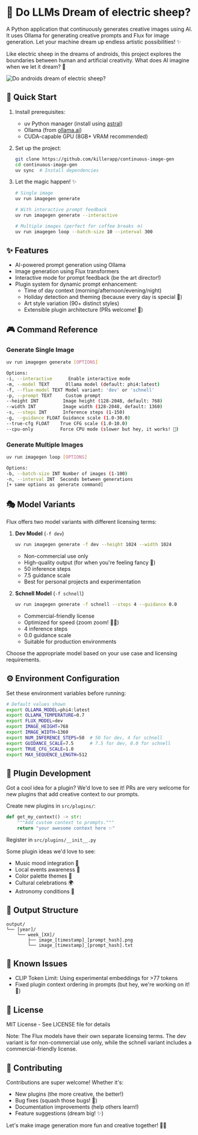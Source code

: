# 🤖 Do LLMs Dream of electric sheep?

A Python application that continuously generates creative images using AI. It uses Ollama for generating creative prompts and Flux for image generation. Let your machine dream up endless artistic possibilities! ✨

Like electric sheep in the dreams of androids, this project explores the boundaries between human and artificial creativity. What does AI imagine when we let it dream? 🌠

![Do androids dream of electric sheep?](https://host-image.agentic.workers.dev/)

## 🚀 Quick Start

1. Install prerequisites:
   - uv Python manager (install using [astral](https://astral.sh/uv/install))
   - Ollama (from [ollama.ai](https://ollama.ai))
   - CUDA-capable GPU (8GB+ VRAM recommended)

2. Set up the project:
   ```bash
   git clone https://github.com/killerapp/continuous-image-gen
   cd continuous-image-gen
   uv sync  # Install dependencies
   ```

3. Let the magic happen! ✨
   ```bash
   # Single image
   uv run imagegen generate

   # With interactive prompt feedback
   uv run imagegen generate --interactive

   # Multiple images (perfect for coffee breaks ☕)
   uv run imagegen loop --batch-size 10 --interval 300
   ```

## ✨ Features

- AI-powered prompt generation using Ollama
- Image generation using Flux transformers
- Interactive mode for prompt feedback (be the art director!)
- Plugin system for dynamic prompt enhancement:
  - Time of day context (morning/afternoon/evening/night)
  - Holiday detection and theming (because every day is special 🎉)
  - Art style variation (90+ distinct styles)
  - Extensible plugin architecture (PRs welcome! 🙌)

## 🎮 Command Reference

### Generate Single Image
```bash
uv run imagegen generate [OPTIONS]

Options:
-i, --interactive      Enable interactive mode
-m, --model TEXT      Ollama model (default: phi4:latest)
-f, --flux-model TEXT Model variant: 'dev' or 'schnell'
-p, --prompt TEXT     Custom prompt
--height INT         Image height (128-2048, default: 768)
--width INT          Image width (128-2048, default: 1360)
-s, --steps INT      Inference steps (1-150)
-g, --guidance FLOAT Guidance scale (1.0-30.0)
--true-cfg FLOAT    True CFG scale (1.0-10.0)
--cpu-only          Force CPU mode (slower but hey, it works! 🐌)
```

### Generate Multiple Images
```bash
uv run imagegen loop [OPTIONS]

Options:
-b, --batch-size INT Number of images (1-100)
-n, --interval INT  Seconds between generations
[+ same options as generate command]
```

## 🎭 Model Variants

Flux offers two model variants with different licensing terms:

1. **Dev Model** (`-f dev`)
   ```bash
   uv run imagegen generate -f dev --height 1024 --width 1024
   ```
   - Non-commercial use only
   - High-quality output (for when you're feeling fancy 🎩)
   - 50 inference steps
   - 7.5 guidance scale
   - Best for personal projects and experimentation

2. **Schnell Model** (`-f schnell`)
   ```bash
   uv run imagegen generate -f schnell --steps 4 --guidance 0.0
   ```
   - Commercial-friendly license
   - Optimized for speed (zoom zoom! 🏃‍♂️)
   - 4 inference steps
   - 0.0 guidance scale
   - Suitable for production environments

Choose the appropriate model based on your use case and licensing requirements.

## ⚙️ Environment Configuration

Set these environment variables before running:
```bash
# Default values shown
export OLLAMA_MODEL=phi4:latest
export OLLAMA_TEMPERATURE=0.7
export FLUX_MODEL=dev
export IMAGE_HEIGHT=768
export IMAGE_WIDTH=1360
export NUM_INFERENCE_STEPS=50  # 50 for dev, 4 for schnell
export GUIDANCE_SCALE=7.5      # 7.5 for dev, 0.0 for schnell
export TRUE_CFG_SCALE=1.0
export MAX_SEQUENCE_LENGTH=512
```

## 🔌 Plugin Development

Got a cool idea for a plugin? We'd love to see it! PRs are very welcome for new plugins that add creative context to our prompts. 

Create new plugins in `src/plugins/`:
```python
def get_my_context() -> str:
    """Add custom context to prompts."""
    return "your awesome context here ✨"
```

Register in `src/plugins/__init__.py`

Some plugin ideas we'd love to see:
- Music mood integration 🎵
- Local events awareness 🎪
- Color palette themes 🎨
- Cultural celebrations 🌍
- Astronomy conditions 🌟

## 📁 Output Structure
```
output/
└── [year]/
    └── week_[XX]/
        ├── image_[timestamp]_[prompt_hash].png
        └── image_[timestamp]_[prompt_hash].txt
```

## 🐛 Known Issues

- CLIP Token Limit: Using experimental embeddings for >77 tokens
- Fixed plugin context ordering in prompts (but hey, we're working on it! 🔧)

## 📜 License

MIT License - See LICENSE file for details

Note: The Flux models have their own separate licensing terms. The dev variant is for non-commercial use only, while the schnell variant includes a commercial-friendly license.

## 🤝 Contributing

Contributions are super welcome! Whether it's:
- New plugins (the more creative, the better!)
- Bug fixes (squash those bugs! 🐞)
- Documentation improvements (help others learn!)
- Feature suggestions (dream big! ✨)

Let's make image generation more fun and creative together! 🎨✨
